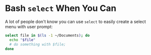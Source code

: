 # Bash `select` When You Can

A lot of people don't know you can use `select` to easily create a
select menu with user prompt:

```bash
select file in $(ls -1 ~/Documents); do 
  echo "$file"
  # do something with $file;
done
```
